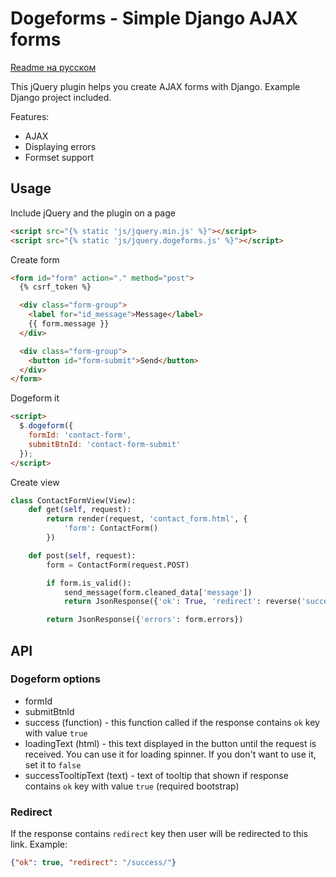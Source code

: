 Dogeforms - Simple Django AJAX forms
================================
[Readme на русском](readme-ru.md)

This jQuery plugin helps you create AJAX forms with Django. Example Django project included.

Features:
* AJAX
* Displaying errors
* Formset support

## Usage
Include jQuery and the plugin on a page

```html
<script src="{% static 'js/jquery.min.js' %}"></script>
<script src="{% static 'js/jquery.dogeforms.js' %}"></script>
```

Create form
```html
<form id="form" action="." method="post">
  {% csrf_token %}

  <div class="form-group">
    <label for="id_message">Message</label>
    {{ form.message }}
  </div>

  <div class="form-group">
    <button id="form-submit">Send</button>
  </div>
</form>
```

Dogeform it
```html
<script>
  $.dogeform({
    formId: 'contact-form',
    submitBtnId: 'contact-form-submit'
  });
</script>
```

Create view
```python
class ContactFormView(View):
    def get(self, request):
        return render(request, 'contact_form.html', {
            'form': ContactForm()
        })

    def post(self, request):
        form = ContactForm(request.POST)

        if form.is_valid():
            send_message(form.cleaned_data['message'])
            return JsonResponse({'ok': True, 'redirect': reverse('success')})

        return JsonResponse({'errors': form.errors})
```

## API
### Dogeform options
* formId
* submitBtnId
* success (function) - this function called if the response contains `ok` key with value `true`
* loadingText (html) - this text displayed in the button until the request is received. You can use it for loading spinner. If you don't want to use it, set it to `false`
* successTooltipText (text) - text of tooltip that shown if response contains `ok` key with value `true` (required bootstrap)

### Redirect
If the response contains `redirect` key then user will be redirected to this link. Example:
```json
{"ok": true, "redirect": "/success/"}
```
